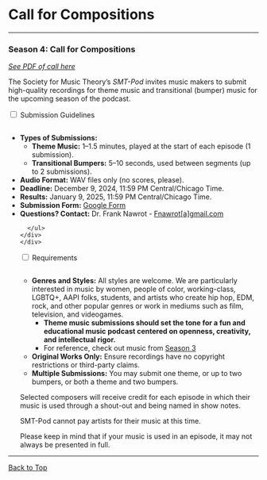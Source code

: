 <div class="hero-image" style="background-image: url('/images/pexels-kai-pilger-1132147.jpg');" alt="Headphones on a keyboard. Credit: Photo by Kai Pilger">
    <div class="hero-text" style = "left:200px">
      <h1>Call for Compositions</h1>
    </div>
</div>

<hr>

### Season 4: Call for Compositions
*[See PDF of call here](/assets/docs/SMTPodCallforMusicSeason4.pdf)*

The Society for Music Theory’s _SMT-Pod_ invites music makers to submit high-quality recordings for theme music and transitional (bumper) music for the upcoming season of the podcast.

<div class="accordion">
<div class="accordTab">
<input type="checkbox" id="chck1" class="accordionInput">
<label class="accordTab-label" for="chck1">Submission Guidelines</label>

  <div class="accordTab-content">
      <ul style="padding-top: 15px;">
        <li><strong>Types of Submissions:</strong>
        <uL><li><strong>Theme Music:</strong> 1–1.5 minutes, played at the start of each episode (1 submission).</li>
        <li><strong>Transitional Bumpers:</strong> 5–10 seconds, used between segments (up to 2 submissions).</li></ul></li>
        <li><strong>Audio Format:</strong> WAV files only (no scores, please).</li>
        <li><strong>Deadline:</strong> December 9, 2024, 11:59 PM Central/Chicago Time.</li>
        <li><strong>Results:</strong> January 9, 2025, 11:59 PM Central/Chicago Time.</li>
        <li><strong>Submission Form:</strong> <a href="https://forms.gle/7HjLdqVxJnJRQDin6" target="_blank">Google Form</a></li>
        <li><strong>Questions? Contact:</strong> Dr. Frank Nawrot - <a href="Fnawrot@gmail.com">Fnawrot[a]gmail.com</a></li>

      </ul>
    </div>
    </div>

<div class="accordTab">
<input type="checkbox" id="chck2" class="accordionInput">
<label class="accordTab-label" for="chck2">Requirements</label>
  <div class="accordTab-content">
    <ul style="padding-top: 15px;">
      <li><strong>Genres and Styles:</strong> All styles are welcome. We are particularly interested in music by women, people of color, working-class, LGBTQ+, AAPI folks, students, and artists who create hip hop, EDM, rock, and other popular genres or work in mediums such as film, television, and videogames.
        <ul>
          <li><strong>Theme music submissions should set the tone for a fun and educational music podcast centered on openness, creativity, and intellectual rigor.</strong></li>
          <li>For reference, check out music from <a href="/episodes/season03/">Season 3</a></li>
        </ul>
      </li>
      <li><strong>Original Works Only:</strong> Ensure recordings have no copyright restrictions or third-party claims.</li>
      <li><strong>Multiple Submissions:</strong> You may submit one theme, or up to two bumpers, or both a theme and two bumpers.</li>
    </ul>
</div>
</div>

<p>Selected composers will receive credit for each episode in which their music is used through a shout-out and being named in show notes.</p>
<p>
SMT-Pod cannot pay artists for their music at this time.
</p>
<p>
Please keep in mind that if your music is used in an episode, it may not always be presented in full.
</p>

</div>
<hr>
<a class="to-top" href="#top">Back to Top</a>
